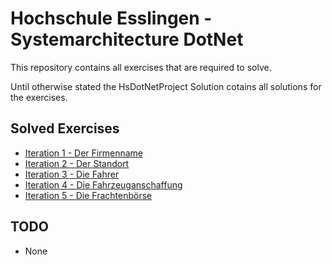 # Hochschule Esslingen - Systemarchitecture DotNet

This repository contains all exercises that are required to solve.

Until otherwise stated the HsDotNetProject Solution cotains all solutions for the exercises.

## Solved Exercises
- [Iteration 1 - Der Firmenname](/HsDotNetProject/CompanyNameDisplay/README.md)
- [Iteration 2 - Der Standort](/HsDotNetProject/CityDistance/README.md)
- [Iteration 3 - Die Fahrer](/HsDotNetProject/TruckDriver/README.md)
- [Iteration 4 - Die Fahrzeuganschaffung](/HsDotNetProject/VehicleAcquisition/README.md)
- [Iteration 5 - Die Frachtenbörse](/HsDotNetProject/FreightMarket/README.md)

## TODO
- None